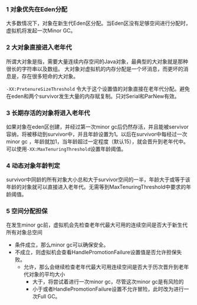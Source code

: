 

### 1 对象优先在Eden分配

大多数情况下，对象在新生代Eden区分配。当Eden区没有足够空间进行分配时，虚拟机将发起一次Minor GC。

### 2 大对象直接进入老年代

所谓大对象是指，需要大量连续内存空间的Java对象，最典型的大对象就是那种很长的字符串以及数组。
大对象对虚拟机的内存分配是一个坏消息，而更坏的消息是，存在很多短命的大对象。

`-XX:PretenureSizeThreshold` 令大于这个设置值的对象直接在老年代分配。避免在eden和两个survivor发生大量的内存赋复制。只对Serial和ParNew有效。


### 3 长期存活的对象将进入老年代

如果对象在eden区创建，并经过第一次minor gc后仍然存活，并且能被servivor容纳，将被移动到survivor中，并且年龄设置为1。以后在survivor中每经过一次minor gc ，年龄就加1，当年龄超过一定程度（默认15），就会晋升到老年代中。
可以使用`-XX:MaxTenuringThreshold`设置年龄阈值。



### 4 动态对象年龄判定
survivor中同龄的所有对象大小总和大于survivor空间的一半，年龄大于或等于该年龄的对象就可以直接进入老年代。无需等到MaxTenuringThreshold中要求的年龄阈值。




### 5 空间分配担保

在发生minor gc前，虚拟机会先检查老年代最大可用的连续空间是否大于新生代所有对象总空间
- 条件成立，那么minor gc可以确保安全。
- 不成立，则虚拟机会查看HandlePromotionFailure设置值是否允许担保失败。
	- 允许，那么会继续检查老年代最大可用连续空间是否大于历次晋升到老年代对象的平均大小
		- 大于，将尝试着进行一次minor gc，尽管这次minor gc是有风险的
		- 小于或者HandlePromotionFailure设置不允许冒险，此时改为进行一次Full GC。













